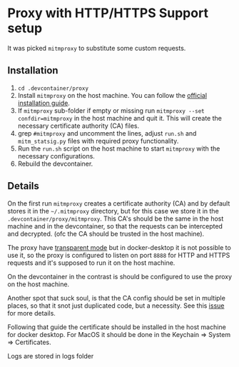 # Proxy with HTTP/HTTPS Support setup

It was picked `mitmproxy` to substitute some custom requests.

## Installation

1. `cd .devcontainer/proxy`
2. Install `mitmproxy` on the host machine. You can follow the [official installation guide](https://docs.mitmproxy.org/stable/overview-installation/).
3. If `mitmproxy` sub-folder if empty or missing run `mitmproxy --set confdir=mitmproxy` in the host machine and quit it. This will create the necessary certificate authority (CA) files.
4. grep `#mitmproxy` and uncomment the lines, adjust `run.sh` and `mitm_statsig.py` files with required proxy functionality.
5. Run the `run.sh` script on the host machine to start `mitmproxy` with the necessary configurations.
6. Rebuild the devcontainer.

## Details

On the first run `mitmproxy` creates a certificate authority (CA) and by default stores it in the `~/.mitmproxy` directory, but for this case we store it in the `.devcontainer/proxy/mitmproxy`. This CA's should be the same in the host machine and in the devcontainer, so that the requests can be intercepted and decrypted. (ofc the CA should be trusted in the host machine).

The proxy have [transparent mode](https://docs.mitmproxy.org/stable/howto/transparent/) but in docker-desktop it is not possible to use it, so the proxy is configured to listen on port `8888` for HTTP and HTTPS requests and it's supposed to run it on the host machine.

On the devcontainer in the contrast is should be configured to use the proxy on the host machine.

Another spot that suck soul, is that the CA config should be set in multiple
places, so that it snot just duplicated code, but a necessity. See this [issue](https://github.com/microsoft/vscode-remote-release/issues/6092#issuecomment-2725401194) for more details.

Following that guide the certificate should be installed in the host machine for docker desktop. For MacOS it should be done in the Keychain => System => Certificates.

Logs are stored in logs folder

